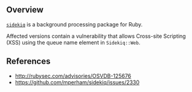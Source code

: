 ## Overview
[`sidekiq`](https://rubygems.org/gems/sidekiq) is a background processing package for Ruby.

Affected versions contain a vulnerability that allows Cross-site Scripting (XSS) using the queue name element in `Sidekiq::Web`.

## References
- http://rubysec.com/advisories/OSVDB-125676
- https://github.com/mperham/sidekiq/issues/2330
